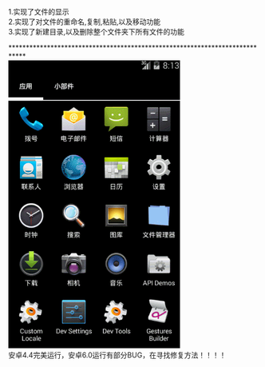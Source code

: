 1.实现了文件的显示<br>
2.实现了对文件的重命名,复制,粘贴,以及移动功能<br>
3.实现了新建目录,以及删除整个文件夹下所有文件的功能<br>


****************************************************************************<br>
![image](demo.gif)
<br>
安卓4.4完美运行，安卓6.0运行有部分BUG，在寻找修复方法！！！！
